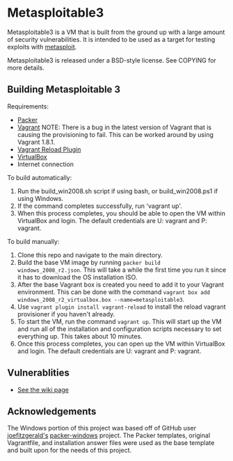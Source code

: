 # Metasploitable3

Metasploitable3 is a VM that is built from the ground up with a large amount of security vulnerabilities. It is intended to be used as a target for testing exploits with [metasploit](https://github.com/rapid7/metasploit-framework).

Metasploitable3 is released under a BSD-style license. See COPYING for more details.

## Building Metasploitable 3

Requirements:

* [Packer](https://www.packer.io/intro/getting-started/setup.html)
* [Vagrant](https://www.vagrantup.com/docs/installation/) NOTE: There is a bug in the latest version of Vagrant that is causing the provisioning to fail. This can be worked around by using Vagrant 1.8.1.
* [Vagrant Reload Plugin](https://github.com/aidanns/vagrant-reload#installation)
* [VirtualBox](https://www.virtualbox.org/wiki/Downloads)
* Internet connection

To build automatically:

1. Run the build_win2008.sh script if using bash, or build_win2008.ps1 if using Windows.
2. If the command completes successfully, run 'vagrant up'.
3. When this process completes, you should be able to open the VM within VirtualBox and login. The default credentials are U: vagrant and P: vagrant.

To build manually:

1. Clone this repo and navigate to the main directory.
2. Build the base VM image by running `packer build windows_2008_r2.json`. This will take a while the first time you run it since it has to download the OS installation ISO.
3. After the base Vagrant box is created you need to add it to your Vagrant environment. This can be done with the command `vagrant box add windows_2008_r2_virtualbox.box --name=metasploitable3`.
4. Use `vagrant plugin install vagrant-reload` to install the reload vagrant provisioner if you haven't already.
5. To start the VM, run the command `vagrant up`. This will start up the VM and run all of the installation and configuration scripts necessary to set everything up. This takes about 10 minutes.
6. Once this process completes, you can open up the VM within VirtualBox and login. The default credentials are U: vagrant and P: vagrant.

## Vulnerablities
* [See the wiki page](https://github.com/rapid7/metasploitable3/wiki/Vulnerabilities)

## Acknowledgements
The Windows portion of this project was based off of GitHub user [joefitzgerald's](https://github.com/joefitzgerald) [packer-windows](https://github.com/joefitzgerald/packer-windows) project.
The Packer templates, original Vagrantfile, and installation answer files were used as the base template and built upon for the needs of this project.

